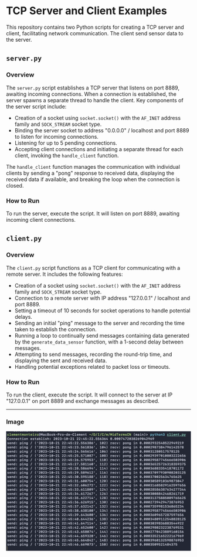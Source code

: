 # TCP Server and Client Examples

This repository contains two Python scripts for creating a TCP server and client, facilitating network communication. The client send sensor data to the server.

## `server.py`

### Overview

The `server.py` script establishes a TCP server that listens on port 8889, awaiting incoming connections. When a connection is established, the server spawns a separate thread to handle the client. Key components of the server script include:

- Creation of a socket using `socket.socket()` with the `AF_INET` address family and `SOCK_STREAM` socket type.
- Binding the server socket to address "0.0.0.0" / localhost and port 8889 to listen for incoming connections.
- Listening for up to 5 pending connections.
- Accepting client connections and initiating a separate thread for each client, invoking the `handle_client` function.

The `handle_client` function manages the communication with individual clients by sending a "pong" response to received data, displaying the received data if available, and breaking the loop when the connection is closed.

### How to Run

To run the server, execute the script. It will listen on port 8889, awaiting incoming client connections.

## `client.py`

### Overview

The `client.py` script functions as a TCP client for communicating with a remote server. It includes the following features:

- Creation of a socket using `socket.socket()` with the `AF_INET` address family and `SOCK_STREAM` socket type.
- Connection to a remote server with IP address "127.0.0.1" / localhost and port 8889.
- Setting a timeout of 10 seconds for socket operations to handle potential delays.
- Sending an initial "ping" message to the server and recording the time taken to establish the connection.
- Running a loop to continually send messages containing data generated by the `generate_data_sensor` function, with a 1-second delay between messages.
- Attempting to send messages, recording the round-trip time, and displaying the sent and received data.
- Handling potential exceptions related to packet loss or timeouts.

### How to Run

To run the client, execute the script. It will connect to the server at IP "127.0.0.1" on port 8889 and exchange messages as described.

---

### Image

![alt text](https://github.com/clem-mont-inha/MidTermsCN/blob/main/image.png?raw=true)